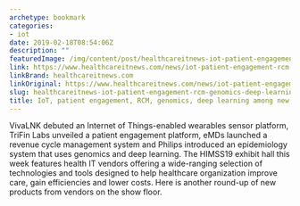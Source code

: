 ```yaml
---
archetype: bookmark
categories:
- iot
date: 2019-02-18T08:54:06Z
description: ""
featuredImage: /img/content/post/healthcareitnews-iot-patient-engagement-rcm-genomics-deep-learning-among-new-tech-at-himss19.JPG
link: https://www.healthcareitnews.com/news/iot-patient-engagement-rcm-genomics-deep-learning-among-new-tech-himss19
linkBrand: healthcareitnews.com
linkOriginal: https://www.healthcareitnews.com/news/iot-patient-engagement-rcm-genomics-deep-learning-among-new-tech-himss19
slug: healthcareitnews-iot-patient-engagement-rcm-genomics-deep-learning-among-new-tech-at-himss19
title: IoT, patient engagement, RCM, genomics, deep learning among new tech at HIMSS19
---
```

VivaLNK debuted an Internet of Things-enabled wearables sensor platform, TriFin Labs unveiled a patient engagement platform, eMDs launched a revenue cycle management system and Philips introduced an epidemiology system that uses genomics and deep learning. The HIMSS19 exhibit hall this week features health IT vendors offering a wide-ranging selection of technologies and tools designed to help healthcare organization improve care, gain efficiencies and lower costs. Here is another round-up of new products from vendors on the show floor.

